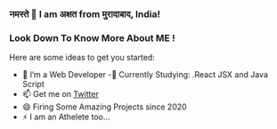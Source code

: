 ### नमस्ते 👋 I am अक्षत from मुरादाबाद, India!
### Look Down To Know More About ME !

Here are some ideas to get you started:

- 🔭 I’m a Web Developer
-🌱 Currently Studying: .React JSX and Java Script
- 📫 Get me on  [Twitter](https://twitter.com/hawkeye_pirate_)
- 😄 Firing Some Amazing Projects since 2020
- ⚡  I am an Athelete too...

